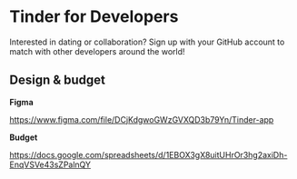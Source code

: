 # Tinder for Developers
Interested in dating or collaboration?
Sign up with your GitHub account to match with other developers around the world!

## Design & budget 
**Figma**

https://www.figma.com/file/DCjKdgwoGWzGVXQD3b79Yn/Tinder-app

**Budget**

https://docs.google.com/spreadsheets/d/1EBOX3gX8uitUHrOr3hg2axiDh-EnqVSVe43sZPalnQY
